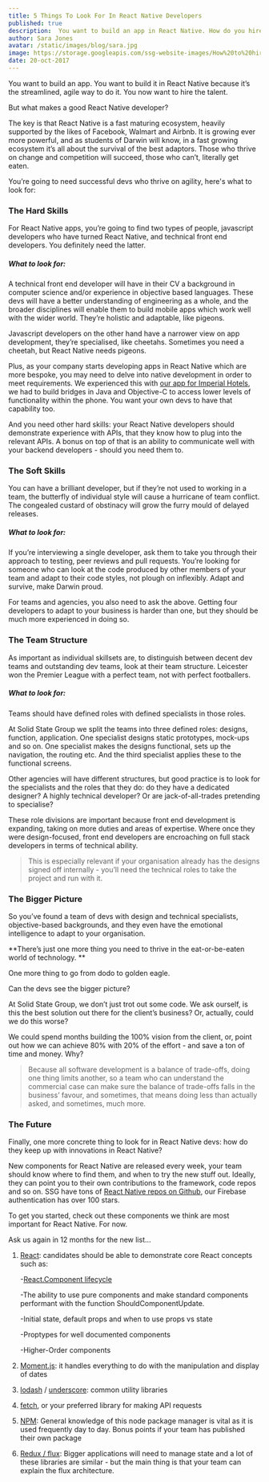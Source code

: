 ```yaml
---
title: 5 Things To Look For In React Native Developers
published: true
description:  You want to build an app in React Native. How do you hire a great React Native team to execute your vision?
author: Sara Jones
avatar: /static/images/blog/sara.jpg
image: https://storage.googleapis.com/ssg-website-images/How%20to%20hire%20react%20native%20developers/cheetah.jpg
date: 20-oct-2017
---
```

You want to build an app. You want to build it in React Native because it’s the streamlined, agile way to do it. You now want to hire the talent.

But what makes a good React Native developer?

The key is that React Native is a fast maturing ecosystem, heavily supported by the likes of Facebook, Walmart and Airbnb. It is growing ever more powerful, and as students of Darwin will know, in a fast growing ecosystem it’s all about the survival of the best adaptors. Those who thrive on change and competition will succeed, those who can’t, literally get eaten.

You’re going to need successful devs who thrive on agility, here's what to look for:

### The Hard Skills

For React Native apps, you’re going to find two types of people, javascript developers who have turned React Native, and technical front end developers. You definitely need the latter.

##### What to look for:

A technical front end developer will have in their CV a background in computer science and/or experience in objective based languages. These devs will have a better understanding of engineering as a whole, and the broader disciplines will enable them to build mobile apps which work well with the wider world. They’re holistic and adaptable, like pigeons.

Javascript developers on the other hand have a narrower view on app development, they’re specialised, like cheetahs. Sometimes you need a cheetah, but React Native needs pigeons.

Plus, as your company starts developing apps in React Native which are more bespoke, you may need to delve into native development in order to meet requirements. We experienced this with [our app for Imperial Hotels](https://solidstategroup.com/2017/06/29/2017/Bridges-Over-Troubled-Water-can-React-Native-handle-integrations/), we had to build bridges in Java and Objective-C to access lower levels of functionality within the phone. You want your own devs to have that capability too.

And you need other hard skills: your React Native developers should demonstrate experience with APIs, that they know how to plug into the relevant APIs. A bonus on top of that is an ability to communicate well with your backend developers - should you need them to.

### The Soft Skills

You can have a brilliant developer, but if they’re not used to working in a team, the butterfly of individual style will cause a hurricane of team conflict. The congealed custard of obstinacy will grow the furry mould of delayed releases.

##### What to look for:

If you’re interviewing a single developer, ask them to take you through their approach to testing, peer reviews and pull requests. You’re looking for someone who can look at the code produced by other members of your team and adapt to their code styles, not plough on inflexibly. Adapt and survive, make Darwin proud.

For teams and agencies, you also need to ask the above. Getting four developers to adapt to your business is harder than one, but they should be much more experienced in doing so.

### The Team Structure

 As important as individual skillsets are, to distinguish between decent dev teams and outstanding dev teams, look at their team structure. Leicester won the Premier League with a perfect team, not with perfect footballers.

##### What to look for:

Teams should have defined roles with defined specialists in those roles.

At Solid State Group we split the teams into three defined roles: designs, function, application. One specialist designs static prototypes, mock-ups and so on. One specialist makes the designs functional, sets up the navigation, the routing etc. And the third specialist applies these to the functional screens.

Other agencies will have different structures, but good practice is to look for the specialists and the roles that they do: do they have a dedicated designer? A highly technical developer? Or are jack-of-all-trades pretending to specialise?

These role divisions are important because front end development is expanding, taking on more duties and areas of expertise. Where once they were design-focused, front end developers are encroaching on full stack developers in terms of technical ability.

> This is especially relevant if your organisation already has the designs signed off internally - you’ll need the technical roles to take the project and run with it.

### The Bigger Picture

So you’ve found a team of devs with design and technical specialists, objective-based backgrounds, and they even have the emotional intelligence to adapt to your organisation.

**There’s just one more thing you need to thrive in the eat-or-be-eaten world of technology. **

One more thing to go from dodo to golden eagle.

Can the devs see the bigger picture?

At Solid State Group, we don’t just trot out some code. We ask ourself, is this the best solution out there for the client’s business? Or, actually, could we do this worse?

We could spend months building the 100% vision from the client, or, point out how we can achieve 80% with 20% of the effort - and save a ton of time and money. Why?

> Because all software development is a balance of trade-offs, doing one thing limits another, so a team who can understand the commercial case can make sure the balance of trade-offs falls in the business’ favour, and sometimes, that means doing less than actually asked, and sometimes, much more.

### The Future

Finally, one more concrete thing to look for in React Native devs: how do they keep up with innovations in React Native?

New components for React Native are released every week, your team should know where to find them, and when to try the new stuff out. Ideally, they can point you to their own contributions to the framework, code repos and so on. SSG have tons of [React Native repos on Github](https://github.com/SolidStateGroup), our Firebase authentication has over 100 stars.

To get you started, check out these components we think are most important for React Native. For now.

Ask us again in 12 months for the new list...

1. [React](https://reactjs.org/): candidates should be able to demonstrate core React concepts such as:

   -[React.Component lifecycle](https://reactjs.org/docs/react-component.html)

   -The ability to use pure components and make standard components performant with the function ShouldComponentUpdate.

   -Initial state, default props and when to use props vs state

   -Proptypes for well documented components

   -Higher-Order components


1. [Moment.js](https://github.com/moment/moment): it handles everything to do with the manipulation and display of dates
2. [lodash](https://lodash.com/) / [underscore](http://underscorejs.org/): common utility libraries
3. [fetch](https://developer.mozilla.org/en-US/docs/Web/API/Fetch_API), or your preferred library for making API requests
4. [NPM](https://www.npmjs.com/): General knowledge of this node package manager is vital as it is used frequently day to day. Bonus points if your team has published their own package
5. [Redux / flux](http://redux.js.org/docs/introduction/): Bigger applications will need to manage state and a lot of these libraries are similar - but the main thing is that your team can explain the flux architecture.
